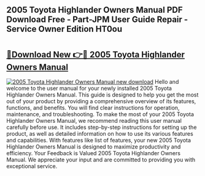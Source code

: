 ## 2005 Toyota Highlander Owners Manual PDF Download Free - Part-JPM User Guide Repair - Service Owner Edition HT0ou

# <h2><a href="http://bc39876.oget.top/?id=2005+Toyota+Highlander+Owners+Manual">🔗Download New 👉🔴 2005 Toyota Highlander Owners Manual</a></h2>

[![2005 Toyota Highlander Owners Manual new download](https://i.imgur.com/5g1atiW.png)](http://bc39876.oget.top/?id=2005+Toyota+Highlander+Owners+Manual)
Hello and welcome to the user manual for your newly installed 2005 Toyota Highlander Owners Manual. This guide is designed to help you get the most out of your product by providing a comprehensive overview of its features, functions, and benefits. You will find clear instructions for operation, maintenance, and troubleshooting. To make the most of your 2005 Toyota Highlander Owners Manual, we recommend reading this user manual carefully before use. It includes step-by-step instructions for setting up the product, as well as detailed information on how to use its various features and capabilities. With features like list of features, your new 2005 Toyota Highlander Owners Manual is designed to maximize productivity and efficiency. Your Feedback is Valued 2005 Toyota Highlander Owners Manual. We appreciate your input and are committed to providing you with exceptional service.
